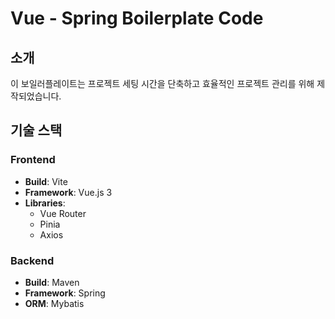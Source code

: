 # Vue - Spring Boilerplate Code

## 소개
이 보일러플레이트는 프로젝트 세팅 시간을 단축하고 효율적인 프로젝트 관리를 위해 제작되었습니다.

## 기술 스택

### Frontend
- **Build**: Vite
- **Framework**: Vue.js 3
- **Libraries**: 
  - Vue Router
  - Pinia
  - Axios

### Backend
- **Build**: Maven
- **Framework**: Spring
- **ORM**: Mybatis
